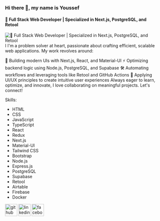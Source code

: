 

### Hi there 👋, my name is Youssef
####  🚀 Full Stack Web Developer | Specialized in Next.js, PostgreSQL, and Retool
![ 🚀 Full Stack Web Developer | Specialized in Next.js, PostgreSQL, and Retool](https://scontent.fcai19-6.fna.fbcdn.net/v/t39.30808-6/480997835_2450784518595322_7335018874349182113_n.jpg?_nc_cat=109&ccb=1-7&_nc_sid=6ee11a&_nc_eui2=AeHY9EA-eKeFO4D9S_Izn9Qxs7XblyfK_IqztduXJ8r8ilMb0Mqlxe3vPa5yUqZlRVlKMY6wbDVphaW4ItAH2CP5&_nc_ohc=wHF9J6aqdQQQ7kNvgF8_I-M&_nc_oc=AdhikZ7jHmOmFMu49KLkWtA9Ph4wMG-gSmG4vuHxBKfYgW0IignoSAFMRaMtFyBEYus&_nc_zt=23&_nc_ht=scontent.fcai19-6.fna&_nc_gid=aARuo32Byg_lBCEU63ieFA&oh=00_AYEXnzmmRT0yWMCaDYMPFdaGSBar_cJY1dEQRqXUz_0xCw&oe=67DB2AE1)
I I'm a problem solver at heart, passionate about crafting efficient, scalable web applications. My work revolves around:

🚀 Building modern UIs with Next.js, React, and Material-UI
⚡ Optimizing backend logic using Node.js, PostgreSQL, and Supabase
🛠️ Automating workflows and leveraging tools like Retool and GitHub Actions
🎨 Applying UI/UX principles to create intuitive user experiences
Always eager to learn, optimize, and innovate, I love collaborating on meaningful projects. Let's connect!



Skills: 
* HTML
* CSS
* JavaScript
* TypeScript
* React
* Redux
* Next.js
* Material-UI
* Tailwind CSS
* Bootstrap
* Node.js
* Express.js
* PostgreSQL
* Supabase
* Retool
* Airtable
* Firebase
* Docker



[<img src='https://cdn.jsdelivr.net/npm/simple-icons@3.0.1/icons/github.svg' alt='github' height='40'>](https://github.com/Youssef-Atef257)  [<img src='https://cdn.jsdelivr.net/npm/simple-icons@3.0.1/icons/linkedin.svg' alt='linkedin' height='40'>](https://www.linkedin.com/in/youssef-atef-780b90200/)  [<img src='https://cdn.jsdelivr.net/npm/simple-icons@3.0.1/icons/facebook.svg' alt='facebook' height='40'>](https://www.facebook.com/profile.php?id=100009913926616)  






